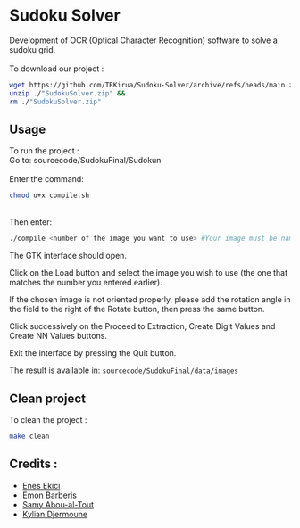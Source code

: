 # Sudoku Solver
Development of OCR (Optical Character Recognition) software to solve a sudoku grid.\
\
To download our project :
```bash
wget https://github.com/TRKirua/Sudoku-Solver/archive/refs/heads/main.zip -O "SudokuSolver.zip" &&
unzip ./"SudokuSolver.zip" &&
rm ./"SudokuSolver.zip"
```

## Usage
To run the project :\
Go to: sourcecode/SudokuFinal/Sudokun \
\
Enter the command:
```bash
chmod u+x compile.sh
```
\
Then enter:
```bash
./compile <number of the image you want to use> #Your image must be named with this form "SudokuGrid<numberOfYourImage>"
```

The GTK interface should open.

Click on the Load button and select the image you wish to use (the one that matches the number you entered earlier).

If the chosen image is not oriented properly, please add the rotation angle in the field to the right of the Rotate button, then press the same button.

Click successively on the Proceed to Extraction, Create Digit Values and Create NN Values buttons.

Exit the interface by pressing the Quit button.

The result is available in:
`sourcecode/SudokuFinal/data/images`

## Clean project
To clean the project :
```bash
make clean
```

## Credits :
 * [Enes Ekici](https://github.com/TRKirua)
 * [Emon Barberis](https://github.com/EmonBar)
 * [Samy Abou-al-Tout](https://github.com/locovamos)
 * [Kylian Djermoune](https://github.com/KylianDjermoune)
